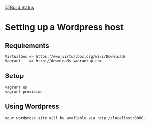 [![Build Status](https://secure.travis-ci.org/attachmentgenie/vagrant-wordpress.png)](http://travis-ci.org/attachmentgenie/vagrant-wordpress)

# Setting up a Wordpress host #

## Requirements ##
    Virtualbox => https://www.virtualbox.org/wiki/Downloads
    Vagrant    => http://downloads.vagrantup.com

## Setup ##
    vagrant up
    vagrant provision

## Using Wordpress ##
    your wordpress site will be available via http://localhost:8080.